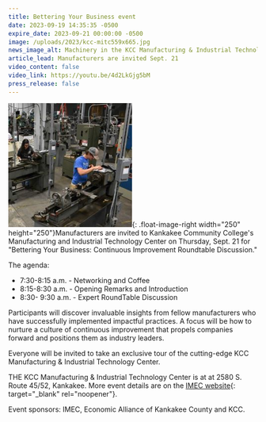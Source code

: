 ```yaml
---
title: Bettering Your Business event
date: 2023-09-19 14:35:35 -0500
expire_date: 2023-09-21 00:00:00 -0500
image: /uploads/2023/kcc-mitc559x665.jpg
news_image_alt: Machinery in the KCC Manufacturing & Industrial Technology Center.
article_lead: Manufacturers are invited Sept. 21
video_content: false
video_link: https://youtu.be/4d2LkGjg5bM
press_release: false
---
```

![](/uploads/2023/mitc-square250x250.jpg){: .float-image-right width="250" height="250"}Manufacturers are invited to Kankakee Community College's Manufacturing and Industrial Technology Center on Thursday, Sept. 21 for "Bettering Your Business: Continuous Improvement Roundtable Discussion."

The agenda:&nbsp;

* 7:30-8:15 a.m. - Networking and Coffee
* 8:15-8:30 a.m. - Opening Remarks and Introduction
* 8:30- 9:30 a.m. - Expert RoundTable Discussion

Participants will discover invaluable insights from fellow manufacturers who have successfully implemented impactful practices. A focus will be how to nurture a culture of continuous improvement that propels companies forward and positions them as industry leaders.&nbsp;

Everyone will be invited to take an exclusive tour of the cutting-edge KCC Manufacturing & Industrial Technology Center.

THE KCC Manufacturing & Industrial Technology Center is at at 2580 S. Route 45/52, Kankakee. More event details are on the [IMEC website](https://www.imec.org/event/bettering-your-business-continuous-improvement-roundtable-discussion-092123/){: target="_blank" rel="noopener"}.

Event sponsors: IMEC, Economic Alliance of Kankakee County and KCC.